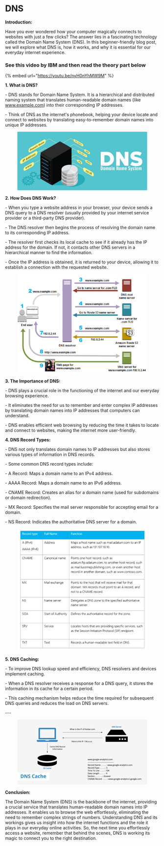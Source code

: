 # DNS

**Introduction:**

Have you ever wondered how your computer magically connects to websites with just a few clicks? The answer lies in a fascinating technology called the Domain Name System (DNS). In this beginner-friendly blog post, we will explore what DNS is, how it works, and why it is essential for our everyday internet experience.

### See this video by IBM and then read the theory part below

{% embed url="https://youtu.be/nyH0nYhMW9M" %}

**1. What is DNS?**

\- DNS stands for Domain Name System. It is a hierarchical and distributed naming system that translates human-readable domain names (like www.example.com) into their corresponding IP addresses.

\- Think of DNS as the internet's phonebook, helping your device locate and connect to websites by translating easy-to-remember domain names into unique IP addresses.

<figure><img src="../.gitbook/assets/how-to-resolve-dns-issues1603984926781453.jpg" alt=""><figcaption></figcaption></figure>

**2. How Does DNS Work?**

\- When you type a website address in your browser, your device sends a DNS query to a DNS resolver (usually provided by your internet service provider or a third-party DNS provider).

\- The DNS resolver then begins the process of resolving the domain name to its corresponding IP address.

\- The resolver first checks its local cache to see if it already has the IP address for the domain. If not, it contacts other DNS servers in a hierarchical manner to find the information.

\- Once the IP address is obtained, it is returned to your device, allowing it to establish a connection with the requested website.

<figure><img src="../.gitbook/assets/how-route-53-routes-traffic.8d313c7da075c3c7303aaef32e89b5d0b7885e7c.png" alt=""><figcaption></figcaption></figure>

**3. The Importance of DNS:**

\- DNS plays a crucial role in the functioning of the internet and our everyday browsing experience.

\- It eliminates the need for us to remember and enter complex IP addresses by translating domain names into IP addresses that computers can understand.

\- DNS enables efficient web browsing by reducing the time it takes to locate and connect to websites, making the internet more user-friendly.

**4. DNS Record Types:**

\- DNS not only translates domain names to IP addresses but also stores various types of information in DNS records.

\- Some common DNS record types include:

\- A Record: Maps a domain name to an IPv4 address.

\- AAAA Record: Maps a domain name to an IPv6 address.

\- CNAME Record: Creates an alias for a domain name (used for subdomains or domain redirection).

\- MX Record: Specifies the mail server responsible for accepting email for a domain.

\- NS Record: Indicates the authoritative DNS server for a domain.

<figure><img src="../.gitbook/assets/m4l1t9_mmczd4k.webp" alt=""><figcaption></figcaption></figure>

**5. DNS Caching:**

\- To improve DNS lookup speed and efficiency, DNS resolvers and devices implement caching.

\- When a DNS resolver receives a response for a DNS query, it stores the information in its cache for a certain period.

\- This caching mechanism helps reduce the time required for subsequent DNS queries and reduces the load on DNS servers.

\---

<figure><img src="../.gitbook/assets/dns-cache.png" alt=""><figcaption></figcaption></figure>

**Conclusion:**

The Domain Name System (DNS) is the backbone of the internet, providing a crucial service that translates human-readable domain names into IP addresses. It enables us to browse the web effortlessly, eliminating the need to remember complex strings of numbers. Understanding DNS and its workings gives us insight into how the internet functions and the role it plays in our everyday online activities. So, the next time you effortlessly access a website, remember that behind the scenes, DNS is working its magic to connect you to the right destination.
